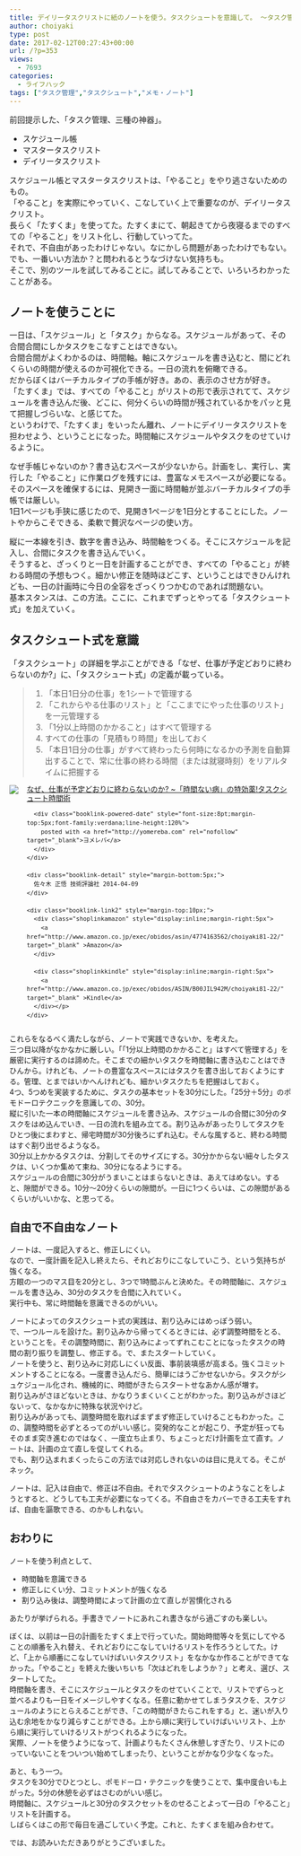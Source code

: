 ```yaml
---
title: デイリータスクリストに紙のノートを使う。タスクシュートを意識して。 ～タスク管理あれこれ2～
author: choiyaki
type: post
date: 2017-02-12T00:27:43+00:00
url: /?p=353
views:
  - 7693
categories:
  - ライフハック
tags: ["タスク管理","タスクシュート","メモ・ノート"]
---
```

前回提示した、「タスク管理、三種の神器」。

  * スケジュール帳 
  * マスタータスクリスト 
  * デイリータスクリスト

スケジュール帳とマスタータスクリストは、「やること」をやり逃さないためのもの。  
「やること」を実際にやっていく、こなしていく上で重要なのが、デイリータスクリスト。  
長らく「たすくま」を使ってた。たすくまにて、朝起きてから夜寝るまでのすべての「やること」をリスト化し、行動していってた。  
それで、不自由があったわけじゃない。なにかしら問題があったわけでもない。でも、一番いい方法か？と問われるとうなづけない気持ちも。  
そこで、別のツールを試してみることに。試してみることで、いろいろわかったことがある。

## ノートを使うことに

一日は、「スケジュール」と「タスク」からなる。スケジュールがあって、その合間合間にしかタスクをこなすことはできない。  
合間合間がよくわかるのは、時間軸。軸にスケジュールを書き込むと、間にどれくらいの時間が使えるのか可視化できる。一日の流れを俯瞰できる。  
だからぼくはバーチカルタイプの手帳が好き。あの、表示のさせ方が好き。  
「たすくま」では、すべての「やること」がリストの形で表示されてて、スケジュールを書き込んだ後、どこに、何分くらいの時間が残されているかをパッと見て把握しづらいな、と感じてた。  
というわけで、「たすくま」をいったん離れ、ノートにデイリータスクリストを担わせよう、ということになった。時間軸にスケジュールやタスクをのせていけるように。

なぜ手帳じゃないのか？書き込むスペースが少ないから。計画をし、実行し、実行した「やること」に作業ログを残すには、豊富なメモスペースが必要になる。そのスペースを確保するには、見開き一面に時間軸が並ぶバーチカルタイプの手帳では厳しい。  
1日1ページも手狭に感じたので、見開き1ページを1日分とすることにした。ノートやからこそできる、柔軟で贅沢なページの使い方。

縦に一本線を引き、数字を書き込み、時間軸をつくる。そこにスケジュールを記入し、合間にタスクを書き込んでいく。  
そうすると、ざっくりと一日を計画することができ、すべての「やること」が終わる時間の予想もつく。細かい修正を随時ほどこす、ということはできひんけれども、一日の計画時に今日の全容をざっくりつかむのであれば問題ない。  
基本スタンスは、この方法。ここに、これまでずっとやってる「タスクシュート式」を加えていく。

## タスクシュート式を意識

「タスクシュート」の詳細を学ぶことができる「なぜ、仕事が予定どおりに終わらないのか?」に、「タスクシュート式」の定義が載っている。

>   1. 「本日1日分の仕事」を1シートで管理する 
>   2. 「これからやる仕事のリスト」と「ここまでにやった仕事のリスト」を一元管理する 
>   3. 「1分以上時間のかかること」はすべて管理する 
>   4. すべての仕事の「見積もり時間」を出しておく 
>   5. 「本日1日分の仕事」がすべて終わったら何時になるかの予測を自動算出することで、常に仕事の終わる時間（または就寝時刻）をリアルタイムに把握する

<div class="booklink-box" style="text-align:left;padding-bottom:20px;font-size:small;/zoom: 1;overflow: hidden;">
  <div class="booklink-image" style="float:left;margin:0 15px 10px 0;">
    <a href="http://www.amazon.co.jp/exec/obidos/asin/4774163562/choiyaki81-22/" target="_blank" ><img src="https://i0.wp.com/images-fe.ssl-images-amazon.com/images/I/4158nVCenGL._SL160_.jpg?w=660&#038;ssl=1" style="border: none;" data-recalc-dims="1" /></a>
  </div>
  
  <div class="booklink-info" style="line-height:120%;/zoom: 1;overflow: hidden;">
    <div class="booklink-name" style="margin-bottom:10px;line-height:120%">
      <a href="http://www.amazon.co.jp/exec/obidos/asin/4774163562/choiyaki81-22/" target="_blank" >なぜ、仕事が予定どおりに終わらないのか? ~「時間ない病」の特効薬!タスクシュート時間術</a></p> 
      
      <div class="booklink-powered-date" style="font-size:8pt;margin-top:5px;font-family:verdana;line-height:120%">
        posted with <a href="http://yomereba.com" rel="nofollow" target="_blank">ヨメレバ</a>
      </div>
    </div>
    
    <div class="booklink-detail" style="margin-bottom:5px;">
      佐々木 正悟 技術評論社 2014-04-09
    </div>
    
    <div class="booklink-link2" style="margin-top:10px;">
      <div class="shoplinkamazon" style="display:inline;margin-right:5px">
        <a href="http://www.amazon.co.jp/exec/obidos/asin/4774163562/choiyaki81-22/" target="_blank" >Amazon</a>
      </div>
      
      <div class="shoplinkkindle" style="display:inline;margin-right:5px">
        <a href="http://www.amazon.co.jp/exec/obidos/ASIN/B00JIL942M/choiyaki81-22/" target="_blank" >Kindle</a>
      </div></p>
    </div>
  </div>
  
  <div class="booklink-footer" style="clear: left">
  </div>
</div>

これらをなるべく満たしながら、ノートで実践できないか、を考えた。  
三つ目以降がなかなかに厳しい。「「1分以上時間のかかること」はすべて管理する」を厳密に実行するのは諦めた。そこまでの細かいタスクを時間軸に書き込むことはできひんから。けれども、ノートの豊富なスペースにはタスクを書き出しておくようにする。管理、とまではいかへんけれども、細かいタスクたちを把握はしておく。  
4つ、5つめを実装するために、タスクの基本セットを30分にした。「25分＋5分」のポモドーロテクニックを意識しての、30分。  
縦に引いた一本の時間軸にスケジュールを書き込み、スケジュールの合間に30分のタスクをはめ込んでいき、一日の流れを組み立てる。割り込みがあったりしてタスクをひとつ後にまわすと、帰宅時間が30分後ろにずれ込む。そんな風すると、終わる時間はすぐ割り出せるようなる。  
30分以上かかるタスクは、分割してそのサイズにする。30分かからない細々したタスクは、いくつか集めて束ね、30分になるようにする。  
スケジュールの合間に30分がうまいことはまらないときは、あえてはめない。すると、隙間ができる。10分～20分くらいの隙間が。一日に1つくらいは、この隙間があるくらいがいいかな、と思ってる。

## 自由で不自由なノート

ノートは、一度記入すると、修正しにくい。  
なので、一度計画を記入し終えたら、それどおりにこなしていこう、という気持ちが強くなる。  
方眼の一つのマス目を20分とし、3つで1時間ぶんと決めた。その時間軸に、スケジュールを書き込み、30分のタスクを合間に入れていく。  
実行中も、常に時間軸を意識できるのがいい。

ノートによってのタスクシュート式の実践は、割り込みにはめっぽう弱い。  
で、一つルールを設けた。割り込みから帰ってくるときには、必ず調整時間をとる、ということを。その調整時間に、割り込みによってずれこむことになったタスクの時間の割り振りを調整し、修正する。で、またスタートしていく。  
ノートを使うと、割り込みに対応しにくい反面、事前装填感が高まる。強くコミットメントすることになる。一度書き込んだら、簡単にはうごかせないから。タスクがシュケジュール化され、機械的に、時間がきたらスタートせなあかん感が増す。  
割り込みがさほどないときは、かなりうまくいくことがわかった。割り込みがさほどないって、なかなかに特殊な状況やけど。  
割り込みがあっても、調整時間を取ればまずまず修正していけることもわかった。この、調整時間を必ずとるってのがいい感じ。突発的なことが起こり、予定が狂ってもそのまま突き進むのではなく、一度立ち止まり、ちょこっとだけ計画を立て直す。ノートは、計画の立て直しを促してくれる。  
でも、割り込まれまくったらこの方法では対応しきれないのは目に見えてる。そこがネック。

ノートは、記入は自由で、修正は不自由。それでタスクシュートのようなことをしようとすると、どうしても工夫が必要になってくる。不自由さをカバーできる工夫をすれば、自由を謳歌できる、のかもしれない。

## おわりに

ノートを使う利点として、

  * 時間軸を意識できる 
  * 修正しにくい分、コミットメントが強くなる 
  * 割り込み後は、調整時間によって計画の立て直しが習慣化される

あたりが挙げられる。手書きでノートにあれこれ書きながら過ごすのも楽しい。

ぼくは、以前は一日の計画をたすくま上で行っていた。開始時間等々を気にしてやることの順番を入れ替え、それどおりにこなしていけるリストを作ろうとしてた。けど、「上から順番にこなしていけばいいタスクリスト」をなかなか作ることができてなかった。「やること」を終えた後いちいち「次はどれをしようか？」と考え、選び、スタートしてた。  
時間軸を書き、そこにスケジュールとタスクをのせていくことで、リストでずらっと並べるよりも一日をイメージしやすくなる。任意に動かせてしまうタスクを、スケジュールのようにとらえることができ、「この時間がきたらこれをする」と、迷いが入り込む余地をかなり減らすことができる。上から順に実行していけばいいリスト、上から順に実行していけるリストがつくれるようになった。  
実際、ノートを使うようになって、計画よりもたくさん休憩しすぎたり、リストにのっていないことをついつい始めてしまったり、ということがかなり少なくなった。

あと、もう一つ。  
タスクを30分でひとつとし、ポモドーロ・テクニックを使うことで、集中度合いも上がった。5分の休憩を必ずはさむのがいい感じ。  
時間軸に、スケジュールと30分のタスクセットをのせることよって一日の「やること」リストを計画する。  
しばらくはこの形で毎日を過ごしていく予定。これと、たすくまを組み合わせて。

では、お読みいただきありがとうございました。